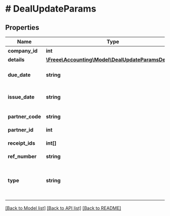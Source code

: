 # # DealUpdateParams

## Properties

Name | Type | Description | Notes
------------ | ------------- | ------------- | -------------
**company_id** | **int** | 事業所ID | 
**details** | [**\Freee\Accounting\Model\DealUpdateParamsDetails[]**](DealUpdateParamsDetails.md) |  | 
**due_date** | **string** | 支払期日(yyyy-mm-dd) | [optional] 
**issue_date** | **string** | 発生日 (yyyy-mm-dd) | 
**partner_code** | **string** | 取引先コード | [optional] 
**partner_id** | **int** | 取引先ID | [optional] 
**receipt_ids** | **int[]** | 証憑ファイルID（配列） | [optional] 
**ref_number** | **string** | 管理番号 | [optional] 
**type** | **string** | 収支区分 (収入: income, 支出: expense) | 

[[Back to Model list]](../../README.md#documentation-for-models) [[Back to API list]](../../README.md#documentation-for-api-endpoints) [[Back to README]](../../README.md)


